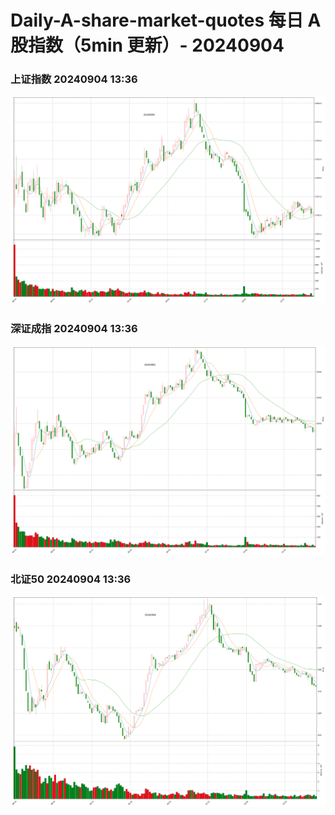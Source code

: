 
# Daily-A-share-market-quotes 每日 A 股指数（5min 更新）- 20240904

### 上证指数 20240904 13:36
![](./fig/2024/9/20240904-sh000001.png)

### 深证成指 20240904 13:36
![](./fig/2024/9/20240904-sz399001.png)

### 北证50 20240904 13:36
![](./fig/2024/9/20240904-bj899050.png)
